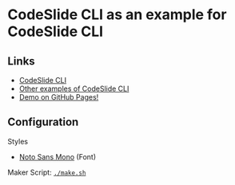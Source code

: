 # CodeSlide CLI as an example for CodeSlide CLI

## Links
- [CodeSlide CLI](https://github.com/AsherJingkongChen/codeslide/tree/main/app/cli)
- [Other examples of CodeSlide CLI](https://github.com/AsherJingkongChen/codeslide/tree/main/app/cli/examples)
- [Demo on GitHub Pages!](https://asherjingkongchen.github.io/codeslide-cli-as-codeslide-cli-example/)

## Configuration
Styles
- [Noto Sans Mono](https://fonts.googleapis.com/css2?family=Noto+Sans+Mono:wght@400;700&display=swap) (Font)

Maker Script: [`./make.sh`](./make.sh)
